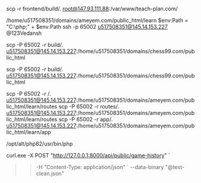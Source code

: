 scp -r frontend/build/. root@147.93.111.88:/var/www/teach-plan.com/

/home/u517508351/domains/ameyem.com/public_html/learn
$env:Path = "C:\php;" + $env:Path
ssh -p 65002 u517508351@145.14.153.227
@123Vedansh

scp -P 65002 -r build/. u517508351@145.14.153.227:/home/u517508351/domains/chess99.com/public_html

scp -P 65002 -r build/. u517508351@145.14.153.227:/home/u517508351/domains/chess99.com/public_html

<!-- scp -P 65002 -r routes/. u517508351@145.14.153.227:/home/u517508351/domains/ameyem.com/public_html/learn/routes -->
scp -P 65002 -r /. u517508351@145.14.153.227:/home/u517508351/domains/ameyem.com/public_html/learn/routes
scp -P 65002 -r routes/. u517508351@145.14.153.227:/home/u517508351/domains/ameyem.com/public_html/learn/routes
scp -P 65002 -r app/. u517508351@145.14.153.227:/home/u517508351/domains/ameyem.com/public_html/learn/app

/opt/alt/php82/usr/bin/php

curl.exe -X POST "http://127.0.0.1:8000/api/public/game-history" `
>>   -H "Content-Type: application/json" `
>>   --data-binary "@test-clean.json"
